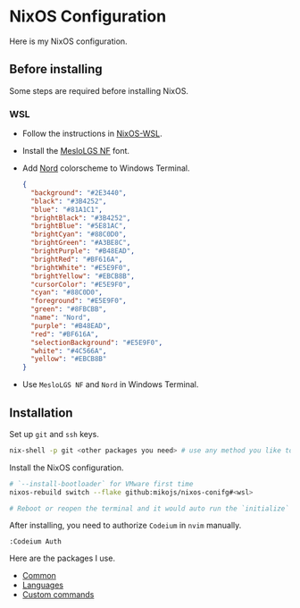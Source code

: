 # NixOS Configuration

Here is my NixOS configuration.

## Before installing

Some steps are required before installing NixOS.

### WSL

- Follow the instructions in [NixOS-WSL](https://github.com/nix-community/NixOS-WSL).
- Install the [MesloLGS NF](https://github.com/IlanCosman/tide?tab=readme-ov-file#fonts) font.
- Add [Nord](https://www.nordtheme.com/) colorscheme to Windows Terminal.

  ```json
  {
    "background": "#2E3440",
    "black": "#3B4252",
    "blue": "#81A1C1",
    "brightBlack": "#3B4252",
    "brightBlue": "#5E81AC",
    "brightCyan": "#88C0D0",
    "brightGreen": "#A3BE8C",
    "brightPurple": "#B48EAD",
    "brightRed": "#BF616A",
    "brightWhite": "#E5E9F0",
    "brightYellow": "#EBCB8B",
    "cursorColor": "#E5E9F0",
    "cyan": "#88C0D0",
    "foreground": "#E5E9F0",
    "green": "#8FBCBB",
    "name": "Nord",
    "purple": "#B48EAD",
    "red": "#BF616A",
    "selectionBackground": "#E5E9F0",
    "white": "#4C566A",
    "yellow": "#EBCB8B"
  }
  ```

- Use `MesloLGS NF` and `Nord` in Windows Terminal.

## Installation

Set up `git` and `ssh` keys.

```bash
nix-shell -p git <other packages you need> # use any method you like to set up `ssh` keys
```

Install the NixOS configuration.

```bash
# `--install-bootloader` for VMware first time
nixos-rebuild switch --flake github:mikojs/nixos-conifg#<wsl>

# Reboot or reopen the terminal and it would auto run the `initialize` command
```

After installing, you need to authorize `Codeium` in `nvim` manually.

```nvim
:Codeium Auth
```

Here are the packages I use.

- [Common](./docs/PACKAGES.md)
- [Languages](./docs/LANGUAGES.md)
- [Custom commands](./docs/CUSTOM_COMMANDS.md)
